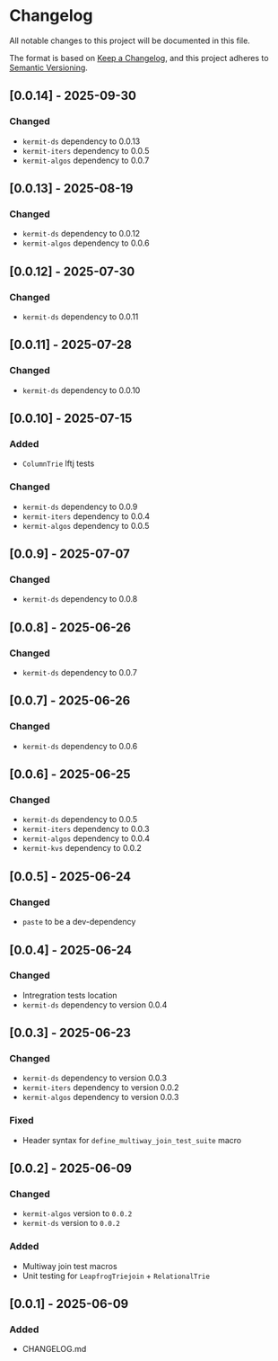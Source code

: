 # Changelog

All notable changes to this project will be documented in this file.

The format is based on [Keep a Changelog](https://keepachangelog.com/en/1.1.0/),
and this project adheres to [Semantic Versioning](https://semver.org/spec/v2.0.0.html).

## [0.0.14] - 2025-09-30

### Changed

- `kermit-ds` dependency to 0.0.13
- `kermit-iters` dependency to 0.0.5
- `kermit-algos` dependency to 0.0.7

## [0.0.13] - 2025-08-19

### Changed

- `kermit-ds` dependency to 0.0.12
- `kermit-algos` dependency to 0.0.6

## [0.0.12] - 2025-07-30

### Changed

- `kermit-ds` dependency to 0.0.11

## [0.0.11] - 2025-07-28

### Changed

- `kermit-ds` dependency to 0.0.10

## [0.0.10] - 2025-07-15

### Added

- `ColumnTrie` lftj tests

### Changed

- `kermit-ds` dependency to 0.0.9
- `kermit-iters` dependency to 0.0.4
- `kermit-algos` dependency to 0.0.5

## [0.0.9] - 2025-07-07

### Changed

- `kermit-ds` dependency to 0.0.8

## [0.0.8] - 2025-06-26

### Changed

- `kermit-ds` dependency to 0.0.7

## [0.0.7] - 2025-06-26

### Changed

- `kermit-ds` dependency to 0.0.6

## [0.0.6] - 2025-06-25

### Changed

-  `kermit-ds` dependency to 0.0.5
-  `kermit-iters` dependency to 0.0.3
-  `kermit-algos` dependency to 0.0.4
-  `kermit-kvs` dependency to 0.0.2

## [0.0.5] - 2025-06-24

### Changed

-  `paste` to be a dev-dependency

## [0.0.4] - 2025-06-24

### Changed

- Intregration tests location
- `kermit-ds` dependency to version 0.0.4

## [0.0.3] - 2025-06-23

### Changed

- `kermit-ds` dependency to version 0.0.3
- `kermit-iters` dependency to version 0.0.2
- `kermit-algos` dependency to version 0.0.3

### Fixed

- Header syntax for `define_multiway_join_test_suite` macro

## [0.0.2] - 2025-06-09

### Changed

- `kermit-algos` version to `0.0.2`  
- `kermit-ds` version to `0.0.2`

### Added

- Multiway join test macros
- Unit testing for `LeapfrogTriejoin` + `RelationalTrie`

## [0.0.1] - 2025-06-09

### Added

- CHANGELOG.md